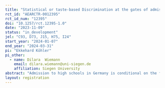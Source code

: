 ```yaml
---
title: "Statistical or taste-based Discrimination at the gates of admission to Senior High in Germany – Evidence from the field "
rct_id: "AEARCTR-0012395"
rct_id_num: "12395"
doi: "10.1257/rct.12395-1.0"
date: "2023-11-09"
status: "in_development"
jel: "C93, D73, J15, H75, I24"
start_year: "2024-01-07"
end_year: "2024-03-31"
pi: "Ekkehard Köhler"
pi_other:
  - name: Dilara  Wiemann
    email: dilara.wiemann@uni-siegen.de
    affiliation: Siegen University
abstract: "Admission to high schools in Germany is conditional on the final grades obtained by students in junior high school. This is why thousands of 10th graders apply for admission every year. Running a randomized controlled trial in this process, we test if gender, migration background and grades have an effect on high school admission’s responsiveness to messages sent by putatively 16-year-olds teenagers who request information on the admission process. In line with our priors from a pre-test in the state of North Rhine-Westfalia, we expect that high schools across Germany discriminate against the ethnic background of students. Most notably non-German female students receive significantly fewer replies even if they have best grades."
layout: registration
---
```


